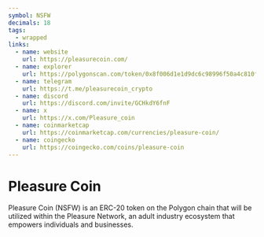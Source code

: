 ```yaml
---
symbol: NSFW
decimals: 18
tags:
  - wrapped
links:
  - name: website
    url: https://pleasurecoin.com/
  - name: explorer
    url: https://polygonscan.com/token/0x8f006d1e1d9dc6c98996f50a4c810f17a47fbf19
  - name: telegram
    url: https://t.me/pleasurecoin_crypto
  - name: discord
    url: https://discord.com/invite/GCHkdY6fnF
  - name: x
    url: https://x.com/Pleasure_coin
  - name: coinmarketcap
    url: https://coinmarketcap.com/currencies/pleasure-coin/
  - name: coingecko
    url: https://coingecko.com/coins/pleasure-coin
---
```


# Pleasure Coin

Pleasure Coin (NSFW) is an ERC-20 token on the Polygon chain that will be utilized within the Pleasure Network, an adult industry ecosystem that empowers individuals and businesses.
